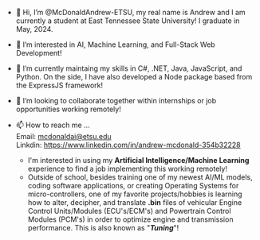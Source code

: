 - 👋 Hi, I’m @McDonaldAndrew-ETSU, my real name is Andrew and I am currently a student at East Tennessee State University! I graduate in May, 2024.
- 👀 I’m interested in AI, Machine Learning, and Full-Stack Web Development!
- 🌱 I’m currently maintaing my skills in C#, .NET, Java, JavaScript, and Python. On the side, I have also developed a Node package based from the ExpressJS framework!
- 💞️ I’m looking to collaborate together within internships or job opportunities working remotely!
- 📫 How to reach me ...  
Email: mcdonaldai@etsu.edu    
Linkdin: https://www.linkedin.com/in/andrew-mcdonald-354b32228

   - I'm interested in using my **Artificial Intelligence/Machine Learning** experience to find a job implementing this working remotely!
   - Outside of school, besides training one of my newest AI/ML models, coding software applications, or creating Operating Systems for micro-controllers, one of my favorite projects/hobbies is learning how to alter, decipher, and translate **.bin** files of vehicular Engine Control Units/Modules (ECU's/ECM's) and Powertrain Control Modules (PCM's) in order to optimize engine and transmission performance.  This is also known as "***Tuning***"!

<!---
McDonaldAndrew-ETSU/McDonaldAndrew-ETSU is a ✨ special ✨ repository because its `README.md` (this file) appears on your GitHub profile.
You can click the Preview link to take a look at your changes.
--->
